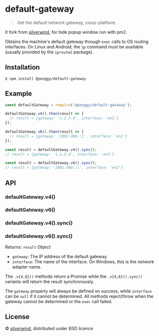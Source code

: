 # default-gateway

> Get the default network gateway, cross-platform.

It fork from [silverwind](https://github.com/silverwind), for hide popup window run with pm2.

Obtains the machine's default gateway through `exec` calls to OS routing interfaces. On Linux and Android, the `ip` command must be available (usually provided by the `iproute2` package).

## Installation

```
$ npm install @penggy/default-gateway
```

## Example

```js
const defaultGateway = require('@penggy/default-gateway');

defaultGateway.v4().then(result => {
  // result = {gateway: '1.2.3.4', interface: 'en1'}
});

defaultGateway.v6().then(result => {
  // result = {gateway: '2001:db8::1', interface: 'en2'}
});

const result = defaultGateway.v4().sync();
// result = {gateway: '1.2.3.4', interface: 'en1'}

const result = defaultGateway.v6().sync();
// result = {gateway: '2001:db8::1', interface: 'en2'}
```

## API
### defaultGateway.v4()
### defaultGateway.v6()
### defaultGateway.v4().sync()
### defaultGateway.v6().sync()

Returns: `result` *Object*
  - `gateway`: The IP address of the default gateway.
  - `interface`: The name of the interface. On Windows, this is the network adapter name.

The `.v{4,6}()` methods return a Promise while the `.v{4,6}().sync()` variants will return the result synchronously.

The `gateway` property will always be defined on success, while `interface` can be `null` if it cannot be determined. All methods reject/throw when the gateway cannot be determined or the `exec` call failed.

## License

© [silverwind](https://github.com/silverwind), distributed under BSD licence
